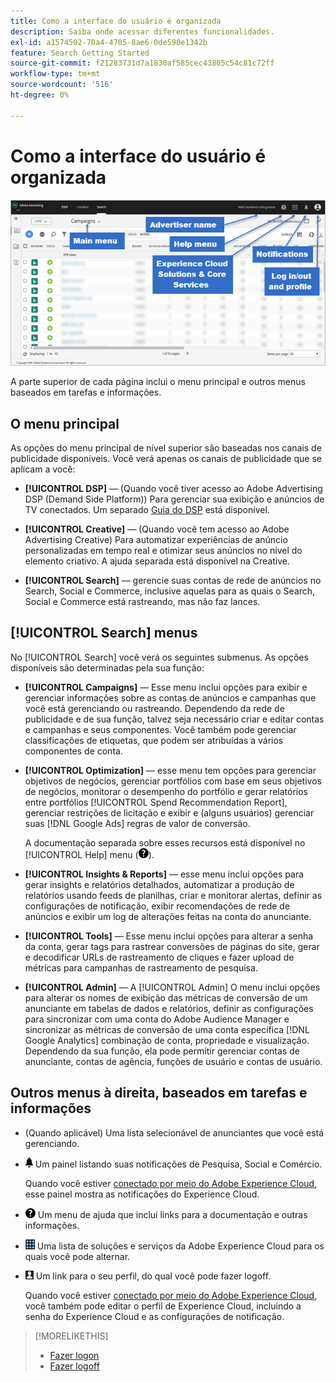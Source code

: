 ```yaml
---
title: Como a interface do usuário é organizada
description: Saiba onde acessar diferentes funcionalidades.
exl-id: a1574502-70a4-4705-8ae6-0de590e1342b
feature: Search Getting Started
source-git-commit: f21283731d7a1830af585cec43805c54c81c72ff
workflow-type: tm+mt
source-wordcount: '516'
ht-degree: 0%

---
```


# Como a interface do usuário é organizada

![Interface do usuário](/help/search-social-commerce/assets/ui.png "Interface do usuário")

A parte superior de cada página inclui o menu principal e outros menus baseados em tarefas e informações.

## O menu principal

As opções do menu principal de nível superior são baseadas nos canais de publicidade disponíveis. Você verá apenas os canais de publicidade que se aplicam a você:

* **[!UICONTROL DSP]** — (Quando você tiver acesso ao Adobe Advertising DSP (Demand Side Platform)) Para gerenciar sua exibição e anúncios de TV conectados. Um separado [Guia do DSP](https://experienceleague.adobe.com/docs/advertising/dsp/home.html) está disponível.

* **[!UICONTROL Creative]** — (Quando você tem acesso ao Adobe Advertising Creative) Para automatizar experiências de anúncio personalizadas em tempo real e otimizar seus anúncios no nível do elemento criativo. A ajuda separada está disponível na Creative.

* **[!UICONTROL Search]** — gerencie suas contas de rede de anúncios no Search, Social e Commerce, inclusive aquelas para as quais o Search, Social e Commerce está rastreando, mas não faz lances.

## [!UICONTROL Search] menus

No [!UICONTROL Search] você verá os seguintes submenus. As opções disponíveis são determinadas pela sua função:

* **[!UICONTROL Campaigns]** — Esse menu inclui opções para exibir e gerenciar informações sobre as contas de anúncios e campanhas que você está gerenciando ou rastreando. Dependendo da rede de publicidade e de sua função, talvez seja necessário criar e editar contas e campanhas e seus componentes. Você também pode gerenciar classificações de etiquetas, que podem ser atribuídas a vários componentes de conta.

* **[!UICONTROL Optimization]** — esse menu tem opções para gerenciar objetivos de negócios, gerenciar portfólios com base em seus objetivos de negócios, monitorar o desempenho do portfólio e gerar relatórios entre portfólios [!UICONTROL Spend Recommendation Report], gerenciar restrições de licitação e exibir e (alguns usuários) gerenciar suas [!DNL Google Ads] regras de valor de conversão.

  A documentação separada sobre esses recursos está disponível no [!UICONTROL Help] menu (![Menu Ajuda](/help/search-social-commerce/assets/help-main-menu.png "Menu Ajuda")).

* **[!UICONTROL Insights & Reports]** — esse menu inclui opções para gerar insights e relatórios detalhados, automatizar a produção de relatórios usando feeds de planilhas, criar e monitorar alertas, definir as configurações de notificação, exibir recomendações de rede de anúncios e exibir um log de alterações feitas na conta do anunciante.

* **[!UICONTROL Tools]** — Esse menu inclui opções para alterar a senha da conta, gerar tags para rastrear conversões de páginas do site, gerar e decodificar URLs de rastreamento de cliques e fazer upload de métricas para campanhas de rastreamento de pesquisa.

* **[!UICONTROL Admin]** — A [!UICONTROL Admin] O menu inclui opções para alterar os nomes de exibição das métricas de conversão de um anunciante em tabelas de dados e relatórios, definir as configurações para sincronizar com uma conta do Adobe Audience Manager e sincronizar as métricas de conversão de uma conta específica [!DNL Google Analytics] combinação de conta, propriedade e visualização. Dependendo da sua função, ela pode permitir gerenciar contas de anunciante, contas de agência, funções de usuário e contas de usuário.

## Outros menus à direita, baseados em tarefas e informações

* (Quando aplicável) Uma lista selecionável de anunciantes que você está gerenciando.

* ![Notificações de alerta](/help/search-social-commerce/assets/notifications-panel.png "Notificações de alerta") Um painel listando suas notificações de Pesquisa, Social e Comércio.

  Quando você estiver [conectado por meio do Adobe Experience Cloud](log-in.md), esse painel mostra as notificações do Experience Cloud.

* ![Menu Ajuda](/help/search-social-commerce/assets/help-main-menu.png "Menu Ajuda") Um menu de ajuda que inclui links para a documentação e outras informações.

* ![Alternador de soluções](/help/search-social-commerce/assets/menu-icon.png "Alternador de soluções") Uma lista de soluções e serviços da Adobe Experience Cloud para os quais você pode alternar.

* ![Perfil de usuário](/help/search-social-commerce/assets/user-profile.png "Perfil de usuário") Um link para o seu perfil, do qual você pode fazer logoff.

  Quando você estiver [conectado por meio do Adobe Experience Cloud](log-in.md), você também pode editar o perfil de Experience Cloud, incluindo a senha do Experience Cloud e as configurações de notificação.

>[!MORELIKETHIS]
>
>* [Fazer logon](log-in.md)
>* [Fazer logoff](log-out.md)
